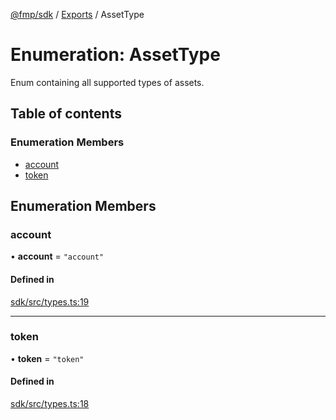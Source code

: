 [@fmp/sdk](../docs/README.md) / [Exports](../modules.md) / AssetType

# Enumeration: AssetType

Enum containing all supported types of assets.

## Table of contents

### Enumeration Members

- [account](AssetType.md#account)
- [token](AssetType.md#token)

## Enumeration Members

### account

• **account** = ``"account"``

#### Defined in

[sdk/src/types.ts:19](https://github.com/free-market/platform/blob/c18767c/sdk/src/types.ts#L19)

___

### token

• **token** = ``"token"``

#### Defined in

[sdk/src/types.ts:18](https://github.com/free-market/platform/blob/c18767c/sdk/src/types.ts#L18)
